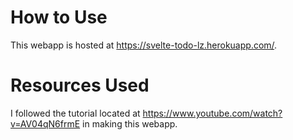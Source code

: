 # How to Use
This webapp is hosted at https://svelte-todo-lz.herokuapp.com/.

# Resources Used
I followed the tutorial located at https://www.youtube.com/watch?v=AV04qN6frmE in making this webapp.